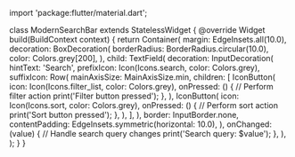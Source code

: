 import 'package:flutter/material.dart';

class ModernSearchBar extends StatelessWidget {
  @override
  Widget build(BuildContext context) {
    return Container(
      margin: EdgeInsets.all(10.0),
      decoration: BoxDecoration(
        borderRadius: BorderRadius.circular(10.0),
        color: Colors.grey[200],
      ),
      child: TextField(
        decoration: InputDecoration(
          hintText: 'Search',
          prefixIcon: Icon(Icons.search, color: Colors.grey),
          suffixIcon: Row(
            mainAxisSize: MainAxisSize.min,
            children: [
              IconButton(
                icon: Icon(Icons.filter_list, color: Colors.grey),
                onPressed: () {
                  // Perform filter action
                  print('Filter button pressed');
                },
              ),
              IconButton(
                icon: Icon(Icons.sort, color: Colors.grey),
                onPressed: () {
                  // Perform sort action
                  print('Sort button pressed');
                },
              ),
            ],
          ),
          border: InputBorder.none,
          contentPadding: EdgeInsets.symmetric(horizontal: 10.0),
        ),
        onChanged: (value) {
          // Handle search query changes
          print('Search query: $value');
        },
      ),
    );
  }
}